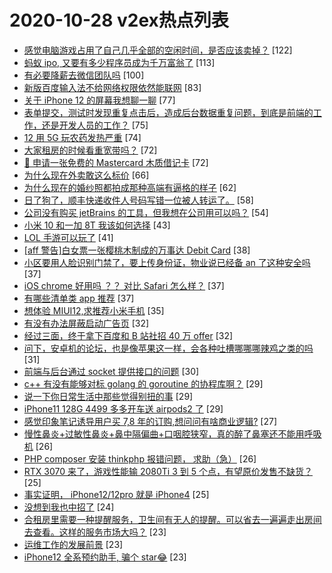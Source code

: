 # 2020-10-28 v2ex热点列表

+ [感觉电脑游戏占用了自己几乎全部的空闲时间，是否应该卖掉？](https://www.v2ex.com/t/719349#reply122) [122]
+ [蚂蚁 ipo, 又要有多少程序员成为千万富翁了](https://www.v2ex.com/t/719258#reply113) [113]
+ [有必要降薪去微信团队吗](https://www.v2ex.com/t/719282#reply100) [100]
+ [新版百度输入法不给网络权限依然能联网](https://www.v2ex.com/t/719265#reply83) [83]
+ [关于 iPhone 12 的屏幕我想聊一聊](https://www.v2ex.com/t/719353#reply77) [77]
+ [表单提交，测试时发现重复点击后，造成后台数据重复问题，到底是前端的工作，还是开发人员的工作？](https://www.v2ex.com/t/719342#reply75) [75]
+ [12 用 5G 玩农药发热严重](https://www.v2ex.com/t/719260#reply74) [74]
+ [大家租房的时候看重宽带吗？](https://www.v2ex.com/t/719436#reply72) [72]
+ [🌲 申请一张免费的 Mastercard 木质借记卡](https://www.v2ex.com/t/719461#reply72) [72]
+ [为什么现在外卖敢这么标价](https://www.v2ex.com/t/719338#reply66) [66]
+ [为什么现在的婚纱照都拍成那种高端有逼格的样子](https://www.v2ex.com/t/719291#reply62) [62]
+ [日了狗了，顺丰快递收件人号码写错一位被人转运了。](https://www.v2ex.com/t/719547#reply58) [58]
+ [公司没有购买 jetBrains 的工具，但我想在公司用可以吗？](https://www.v2ex.com/t/719438#reply54) [54]
+ [小米 10 和一加 8T 我该如何选择](https://www.v2ex.com/t/719439#reply43) [43]
+ [LOL 手游可以玩了](https://www.v2ex.com/t/719272#reply41) [41]
+ [[aff 警告]白女票一张樱桃木制成的万事达 Debit Card](https://www.v2ex.com/t/719424#reply38) [38]
+ [小区要用人脸识别门禁了，要上传身份证，物业说已经备 an 了这种安全吗](https://www.v2ex.com/t/719497#reply37) [37]
+ [iOS chrome 好用吗 ？？ 对比 Safari 怎么样？](https://www.v2ex.com/t/719288#reply37) [37]
+ [有哪些清单类 app 推荐](https://www.v2ex.com/t/719339#reply37) [37]
+ [想体验 MIUI12,求推荐小米手机](https://www.v2ex.com/t/719329#reply35) [35]
+ [有没有办法屏蔽启动广告页](https://www.v2ex.com/t/719446#reply32) [32]
+ [经过三面，终于拿下百度和 B 站社招 40 万 offer](https://www.v2ex.com/t/719472#reply32) [32]
+ [问下，安卓机的论坛，也是像苹果这一样，会各种吐槽哪哪哪辣鸡之类的吗](https://www.v2ex.com/t/719269#reply31) [31]
+ [前端与后台通过 socket 提供接口的问题](https://www.v2ex.com/t/719279#reply30) [30]
+ [c++ 有没有能够对标 golang 的 goroutine 的协程库啊？](https://www.v2ex.com/t/719365#reply29) [29]
+ [说一下你日常生活中那些觉得别扭的事](https://www.v2ex.com/t/719255#reply29) [29]
+ [iPhone11 128G 4499 多多开车送 airpods2 了](https://www.v2ex.com/t/719568#reply29) [29]
+ [感觉印象笔记诱导用户买 7,8 年的订购,想问问有啥商业逻辑?](https://www.v2ex.com/t/719308#reply27) [27]
+ [慢性鼻炎+过敏性鼻炎+鼻中隔偏曲+口咽腔狭窄，真的醉了鼻塞还不能用呼吸机](https://www.v2ex.com/t/719317#reply26) [26]
+ [PHP composer 安装 thinkphp 报错问题， 求助（急）](https://www.v2ex.com/t/719328#reply26) [26]
+ [RTX 3070 来了，游戏性能输 2080Ti 3 到 5 个点，有望原价发售不缺货？](https://www.v2ex.com/t/719378#reply25) [25]
+ [事实证明， iPhone12/12pro 就是 iPhone4](https://www.v2ex.com/t/719280#reply25) [25]
+ [没想到我也中招了](https://www.v2ex.com/t/719478#reply24) [24]
+ [合租房里需要一种提醒服务，卫生间有无人的提醒。可以省去一遍遍走出房间去查看。这样的服务市场大吗？](https://www.v2ex.com/t/719458#reply23) [23]
+ [运维工作的发展前景](https://www.v2ex.com/t/719323#reply23) [23]
+ [iPhone12 全系预约助手, 骗个 star😂](https://www.v2ex.com/t/719335#reply23) [23]
